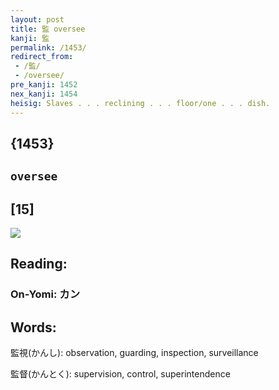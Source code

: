 ```yaml
---
layout: post
title: 監 oversee
kanji: 監
permalink: /1453/
redirect_from:
 - /監/
 - /oversee/
pre_kanji: 1452
nex_kanji: 1454
heisig: Slaves . . . reclining . . . floor/one . . . dish.
---
```


## {1453}

## `oversee`

## [15]

<div class="stroke"><img src="E79BA3.png" /></div>

## Reading:

### On-Yomi: カン

## Words:

監視(かんし): observation, guarding, inspection, surveillance

監督(かんとく): supervision, control, superintendence
